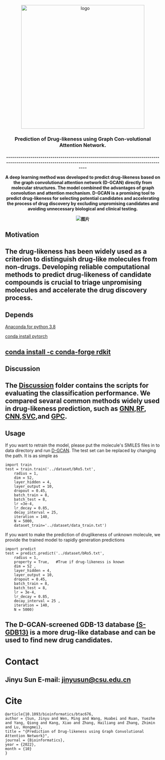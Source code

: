 <p align="center"><img src="https://user-images.githubusercontent.com/62410732/165705895-77c97081-7df2-402d-8199-29d1c33027d2.png" alt="logo" width="400px" /></p>
<h3 align="center">
<p> Prediction of Drug-likeness using Graph Con-volutional Attention Network.<br></h3>
<h4 align="center">
------------------------------------------------------------------------------------------------------------------------------------------------------------


A deep learning method was developed to predict **d**rug-likeness based on the **g**raph **c**onvolutional **a**ttention **n**etwork (D-GCAN) directly from molecular structures. The model combined the advantages of graph convolution and attention mechanism. D-GCAN is a promising tool to predict drug-likeness for selecting potential candidates and accelerating the process of drug discovery by excluding unpromising candidates and avoiding unnecessary biological and clinical testing. 



![图片](https://user-images.githubusercontent.com/62410732/143736741-05e00f97-b01c-4130-8faa-562b51c0a4b4.png)


## Motivation


The drug-likeness has been widely used as a criterion to distinguish drug-like molecules from non-drugs. Developing reliable computational methods to predict drug-likeness of candidate compounds is crucial to triage unpromising molecules and accelerate the drug discovery process.
------------------------------------------------------------------------------------------------------------------------------------------------------------

    
## Depends



[Anaconda for python 3.8](https://www.python.org/)

[conda install pytorch](https://pytorch.org/)

[conda install -c conda-forge rdkit](https://rdkit.org/)
------------------------------------------------------------------------------------------------------------------------------------------------------------

    
## Discussion



The [Discussion](https://github.com/JinyuSun-csu/D-GCAN/tree/main/Discussion) folder contains the scripts for evaluating the classification performance.  We compared sevaral common methods widely used in drug-likeness prediction, such as [GNN](https://github.com/JinyuSun-csu/D-GCAN/blob/main/Discussion/GNN.py),[RF](https://github.com/JinyuSun-csu/D-GCAN/blob/main/Discussion/GNN.py), [CNN](https://github.com/JinyuSun-csu/D-GCAN/blob/main/Discussion/RF.py),[SVC](https://github.com/JinyuSun-csu/D-GCAN/blob/main/Discussion/SVC.py),and [GPC](https://github.com/JinyuSun-csu/D-GCAN/blob/main/Discussion/GPC.py).
------------------------------------------------------------------------------------------------------------------------------------------------------------

    
## Usage



If you want to retrain the model, please put the molecule's SMILES files in to data directory and run [D-GCAN](https://github.com/Jinyu-Sun1/D-GCAN/blob/main/main/D_GCAN.py). The test set can be replaced by changing the path. It is as simple as

```
import train
test = train.train('../dataset/bRo5.txt',  
    radius = 1,         
    dim = 52,         
    layer_hidden = 4,  
    layer_output = 10, 
    dropout = 0.45,   
    batch_train = 8,   
    batch_test = 8,   
    lr =3e-4,          
    lr_decay = 0.85,   
    decay_interval = 25,
    iteration = 140,    
    N = 5000,           
    dataset_train='../dataset/data_train.txt') 
```

If you want to make the prediction of druglikeness of unknown molecule, we provide the trained model to rapidly generation predictions

```
import predict
test = predict.predict('../dataset/bRo5.txt',
    radius = 1,
    property = True,   #True if drug-likeness is known 
    dim = 52 ,
    layer_hidden = 4,
    layer_output = 10,
    dropout = 0.45,
    batch_train = 8,
    batch_test = 8,
    lr = 3e-4,
    lr_decay = 0.85,
    decay_interval = 25 ,
    iteration = 140,
    N = 5000)

```

The D-GCAN-screened GDB-13 database [(S-GDB13)](https://doi.org/10.5281/zenodo.5700830) is a more drug-like database and can be used to find new drug candidates.
------------------------------------------------------------------------------------------------------------------------------------------------------------

# Contact



Jinyu Sun E-mail: jinyusun@csu.edu.cn
------------------------------------------------------------------------------------------------------------------------------------------------------------

# Cite


	@article{10.1093/bioinformatics/btac676,
    author = {Sun, Jinyu and Wen, Ming and Wang, Huabei and Ruan, Yuezhe and Yang, Qiong and Kang, Xiao and Zhang, Hailiang and Zhang, Zhimin and Lu, Hongmei},
    title = "{Prediction of Drug-likeness using Graph Convolutional Attention Network}",
    journal = {Bioinformatics},
    year = {2022},
    month = {10}
    }
